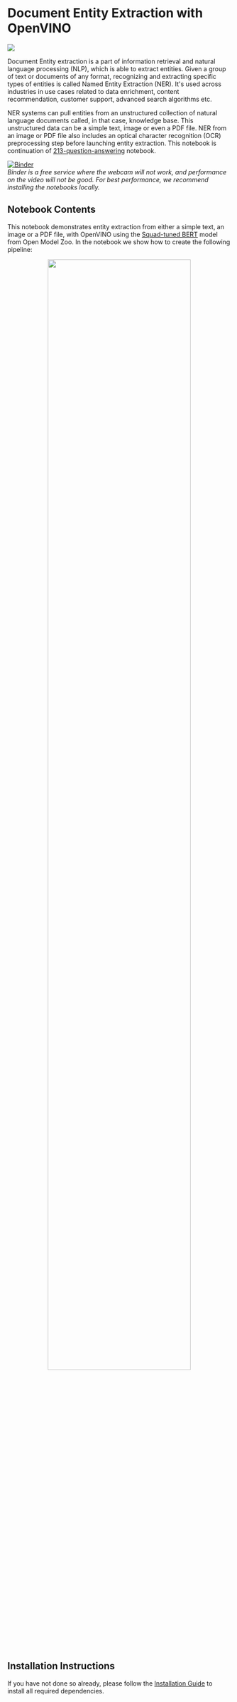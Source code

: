 # Document Entity Extraction with OpenVINO

![](https://user-images.githubusercontent.com/33627846/168828598-5349f532-fdc6-4a11-9ad5-da8ea51b5ef9.gif)

Document Entity extraction is a part of information retrieval and natural language processing (NLP), which is able to extract entities. Given a group of text or documents of any format, recognizing and extracting specific types of entities is called Named Entity Extraction (NER). It's used across industries in use cases related to data enrichment, content recommendation, customer support, advanced search algorithms etc.

NER systems can pull entities from an unstructured collection of natural language documents called, in that case, knowledge base. This unstructured data can be a simple text, image or even a PDF file. NER from an image or PDF file also includes an optical character recognition (OCR) preprocessing step before launching entity extraction. This notebook is continuation of [213-question-answering](https://github.com/rageshhajela16/openvino_notebooks/tree/204-nlp-document-inference/notebooks/213-question-answering) notebook.

[![Binder](https://mybinder.org/badge_logo.svg)](https://mybinder.org/v2/gh/openvinotoolkit/openvino_notebooks/HEAD?filepath=notebooks%2F204-document-entity-extraction%2F204-document-entity-extraction.ipynb)<br> *Binder is a free service where the webcam will not work, and performance on the video will not be good. For best performance, we recommend installing the notebooks locally.*

## Notebook Contents

This notebook demonstrates entity extraction from either a simple text, an image or a PDF file, with OpenVINO using the [Squad-tuned BERT](https://github.com/openvinotoolkit/open_model_zoo/tree/master/models/intel/bert-small-uncased-whole-word-masking-squad-int8-0002) model from Open Model Zoo. In the notebook we show how to create the following pipeline:

<p align="center" width="100%">
    <img width="80%" src="https://user-images.githubusercontent.com/33627846/166122112-d5c45a4c-892e-438c-aff2-003368bdcad5.png"> 
</p>


## Installation Instructions

If you have not done so already, please follow the [Installation Guide](../../README.md) to install all required dependencies.